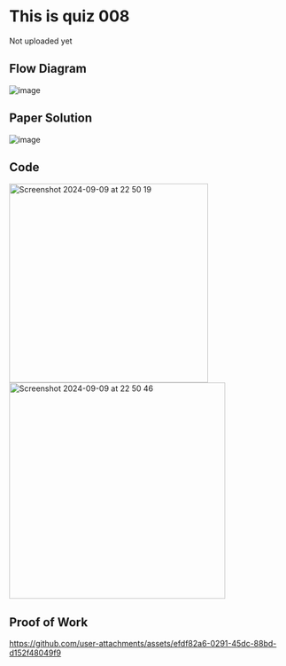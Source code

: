 # This is quiz 008
Not uploaded yet

## Flow Diagram

![image](https://github.com/user-attachments/assets/b9a7477e-7f1a-436a-9940-bbdacb7da645)


## Paper Solution

![image](https://github.com/user-attachments/assets/a27b4de8-eee9-4c93-8f1e-765f2bfa3841)


## Code

<img width="359" alt="Screenshot 2024-09-09 at 22 50 19" src="https://github.com/user-attachments/assets/d6e3ca39-c4b7-40e5-a40c-2d73fa57c79b">

<img width="390" alt="Screenshot 2024-09-09 at 22 50 46" src="https://github.com/user-attachments/assets/2fe95226-aae6-4be6-adce-8ce6dcdc318a">


## Proof of Work

https://github.com/user-attachments/assets/efdf82a6-0291-45dc-88bd-d152f48049f9

